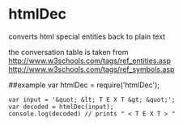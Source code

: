 # htmlDec
converts html special entities back to plain text

the conversation table is taken from
http://www.w3schools.com/tags/ref_entities.asp
http://www.w3schools.com/tags/ref_symbols.asp

##example
    var htmlDec = require('htmlDec');

    var input = '&quot; &lt; T E X T &gt; &quot;';
    var decoded = htmlDec(input);
    console.log(decoded) // prints " < T E X T > "
